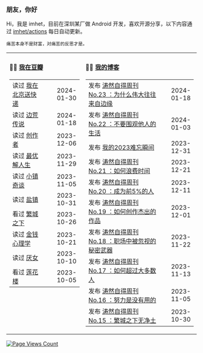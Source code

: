 ### 朋友，你好

Hi，我是 imhet，目前在深圳某厂做 Android 开发，喜欢开源分享，以下内容通过 <a href="https://github.com/imhet/imhet/actions" target="_blank">imhet/actions</a> 每日自动更新。

<!-- juzi starts -->
```
痛苦本身不是财富，对痛苦的反思才是。
```
<!-- juzi ends -->


<table width="900px">
<tr>
<td valign="top" width="40%">

#### 🤾‍♂️  <a href="https://www.douban.com/people/heyitao/" target="_blank">我在豆瓣</a>

<!-- douban starts -->
| | |
 |:------------- | -------------: |
| 读过 <a href='https://book.douban.com/subject/36150423/' target='_blank'>我在北京送快递</a> | 2024-01-30 |
| 读过 <a href='https://book.douban.com/subject/1683659/' target='_blank'>边荒传说</a> | 2024-01-18 |
| 读过 <a href='https://book.douban.com/subject/35431378/' target='_blank'>创作者</a> | 2023-12-06 |
| 读过 <a href='https://book.douban.com/subject/36242339/' target='_blank'>最优解人生</a> | 2023-11-29 |
| 读过 <a href='https://book.douban.com/subject/35556905/' target='_blank'>小镇奇谈</a> | 2023-11-05 |
| 读过 <a href='https://book.douban.com/subject/36193112/' target='_blank'>盐镇</a> | 2023-10-31 |
| 看过 <a href='http://movie.douban.com/subject/35725842/' target='_blank'>繁城之下</a> | 2023-10-26 |
| 读过 <a href='https://book.douban.com/subject/36415996/' target='_blank'>金钱心理学</a> | 2023-10-21 |
| 读过 <a href='https://book.douban.com/subject/36314870/' target='_blank'>厌女</a> | 2023-10-10 |
| 看过 <a href='http://movie.douban.com/subject/35633163/' target='_blank'>莲花楼</a> | 2023-10-05 |
<!-- douban ends -->

</td>


<td valign="top" width="60%">

#### 🤹‍♀️ <a href="https://heyitao.com/" target="_blank">我的博客</a>

<!-- blog starts -->
| | |
 |:------------- | -------------: |
| 发布 <a href='http://heyitao.com/post/beyond-code-weekly-023' target='_blank'>涛然自得周刊 No.23 ：为什么伟大往往来自边缘</a> | 2024-01-18 |
| 发布 <a href='http://heyitao.com/post/beyond-code-weekly-022' target='_blank'>涛然自得周刊 No.22 ：不要围观他人的生活</a> | 2024-01-03 |
| 发布 <a href='http://heyitao.com/post/my-2023' target='_blank'>我的2023难忘瞬间</a> | 2023-12-31 |
| 发布 <a href='http://heyitao.com/post/beyond-code-weekly-021' target='_blank'>涛然自得周刊 No.21 ：如何浪费时间</a> | 2023-12-21 |
| 发布 <a href='http://heyitao.com/post/beyond-code-weekly-020' target='_blank'>涛然自得周刊 No.20 ：成为前5%的人</a> | 2023-12-11 |
| 发布 <a href='http://heyitao.com/post/beyond-code-weekly-019' target='_blank'>涛然自得周刊 No.19 ：如何创作杰出的作品</a> | 2023-12-01 |
| 发布 <a href='http://heyitao.com/post/beyond-code-weekly-018' target='_blank'>涛然自得周刊 No.18 ：职场中被忽视的秘密武器</a> | 2023-11-22 |
| 发布 <a href='http://heyitao.com/post/beyond-code-weekly-017' target='_blank'>涛然自得周刊 No.17 ：如何超过大多数人</a> | 2023-11-13 |
| 发布 <a href='http://heyitao.com/post/beyond-code-weekly-016' target='_blank'>涛然自得周刊 No.16 ：努力是没有用的</a> | 2023-11-05 |
| 发布 <a href='http://heyitao.com/post/beyond-code-weekly-015' target='_blank'>涛然自得周刊 No.15 ：繁城之下无净土</a> | 2023-10-30 |
<!-- blog ends -->

</td>
</tr>


</table>

[![Page Views Count](https://badges.toozhao.com/badges/01HG0ZMWVAHYZ149GQ6Z5JYVF5/green.svg)](https://badges.toozhao.com/stats/01HG0ZMWVAHYZ149GQ6Z5JYVF5 "Since 2023-11-24")